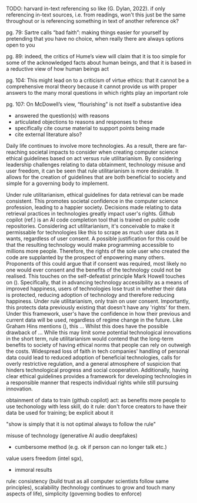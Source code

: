 <!-- SPDX-License-Identifier: zlib-acknowledgement -->
TODO: harvard in-text referencing
so like (G. Dylan, 2022). 
if only referencing in-text sources, i.e. from readings, won't this just be the same throughout
or is referencing something in text of another reference ok?

pg. 79:
Sartre calls “bad faith”: making things
easier for yourself by pretending that you have no choice, when really there are
always options open to you 

pg. 89:
indeed, the critics of
Hume’s view will claim that it is too simple for some of the acknowledged facts about
human beings, and that it is based in a reductive view of how human beings act

pg. 104:
This might lead on to a criticism of virtue ethics: that it
cannot be a comprehensive moral theory because it cannot provide us with
proper answers to the many moral questions in which rights play an important
role

pg. 107:
 On McDowell’s view, “flourishing”
is not itself a substantive idea

- answered the question(s) with reasons
- articulated objections to reasons and responses to these
- specifically cite course material to support points being made
- cite external literature also?

Daily life continues to involve more technologies.
As a result, there are far-reaching societal impacts to consider when creating computer science ethical guidelines based on act versus rule utilitarianism.
By considering leadership challenges relating to data obtainment, technology misuse and user freedom,
it can be seen that rule utilitarianism is more desirable.
It allows for the creation of guidelines that are both beneficial to society and simple for a governing body to implement.

Under rule utilitarianism, ethical guidelines for data retrieval can be made consistent.
This promotes societal confidence in the computer science profession, 
leading to a happier society.
Decisions made relating to data retrieval practices in technologies greatly impact user's rights.
Github copilot (ref.) is an AI code completion tool that is trained on public code repositories.
Considering act utilitarianism, it's conceivable to make it permissable for technologies like this
to scrape as much user data as it wants, regardless of user consent.
A possible justification for this could be that the resulting technology would make programming
accessible to millions more people. Therefore, the rights of the sole user who created the code
are supplanted by the prospect of enpowering many others. 
Proponents of this could argue that if consent was required, most likely no one would ever consent
and the benefits of the technology could not be realised.
This touches on the self-defeatist principle Mark Howell touches on ().
Specifically, that in advancing technology accessibility as a means of improved happiness,
users of technologies lose trust in whether their data is protected, 
reducing adoption of technology and therefore reducing happiness.
Under rule utilitarianism, only train on user consent.
Importantly, this protects data previously existing that doesn't have any 'rights' for them.
Under this framework, user's have the confidence in how their previous and current data
will be used, regardless of regime change in the future.
Like Graham Hins mentions (), this ...
Whilst this does have the possible drawback of ...
While this may limit some potential technological innovations in the short term, 
rule utilitarianism would contend that the long-term benefits to society of having ethical norms that people can rely on outweigh the costs.
Widespread loss of faith in tech companies' handling of personal data could lead to reduced adoption of beneficial technologies, calls for overly restrictive regulation, and a general atmosphere of suspicion that hinders technological progress and social cooperation. Additionally, having clear ethical guidelines provides a framework for developing technologies in a responsible manner that respects individual rights while still pursuing innovation.


obtainment of data to train (github copilot)
act: as benefits more people to use techonology with less skill, do it 
rule: don't force creators to have their data be used for training; be explicit about it

"show is simply that it is not optimal always to follow the rule"

misuse of technology (generative AI audio deepfakes)
 - cumbersome method (e.g. ok if person can no longer talk etc.)

value users freedom (intel sgx),
 - immoral results


rule:
consistency (build trust as all computer scientists follow same principles),
scalability (technology continues to grow and touch many aspects of life),
simplicity (governing bodies to enforce)
